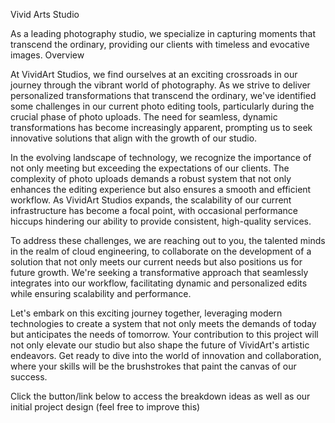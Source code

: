 Vivid Arts Studio

As a leading photography studio, we specialize in capturing moments that transcend the ordinary, providing our clients with timeless and evocative images.
Overview

At VividArt Studios, we find ourselves at an exciting crossroads in our journey through the vibrant world of photography. As we strive to deliver personalized transformations that transcend the ordinary, we've identified some challenges in our current photo editing tools, particularly during the crucial phase of photo uploads. The need for seamless, dynamic transformations has become increasingly apparent, prompting us to seek innovative solutions that align with the growth of our studio.

In the evolving landscape of technology, we recognize the importance of not only meeting but exceeding the expectations of our clients. The complexity of photo uploads demands a robust system that not only enhances the editing experience but also ensures a smooth and efficient workflow. As VividArt Studios expands, the scalability of our current infrastructure has become a focal point, with occasional performance hiccups hindering our ability to provide consistent, high-quality services.

To address these challenges, we are reaching out to you, the talented minds in the realm of cloud engineering, to collaborate on the development of a solution that not only meets our current needs but also positions us for future growth. We're seeking a transformative approach that seamlessly integrates into our workflow, facilitating dynamic and personalized edits while ensuring scalability and performance.

Let's embark on this exciting journey together, leveraging modern technologies to create a system that not only meets the demands of today but anticipates the needs of tomorrow. Your contribution to this project will not only elevate our studio but also shape the future of VividArt's artistic endeavors. Get ready to dive into the world of innovation and collaboration, where your skills will be the brushstrokes that paint the canvas of our success.

Click the button/link below to access the breakdown ideas as well as our initial project design (feel free to improve this)

